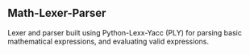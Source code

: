 ## Math-Lexer-Parser

Lexer and parser built using Python-Lexx-Yacc (PLY) for parsing basic mathematical expressions, and evaluating valid expressions.
